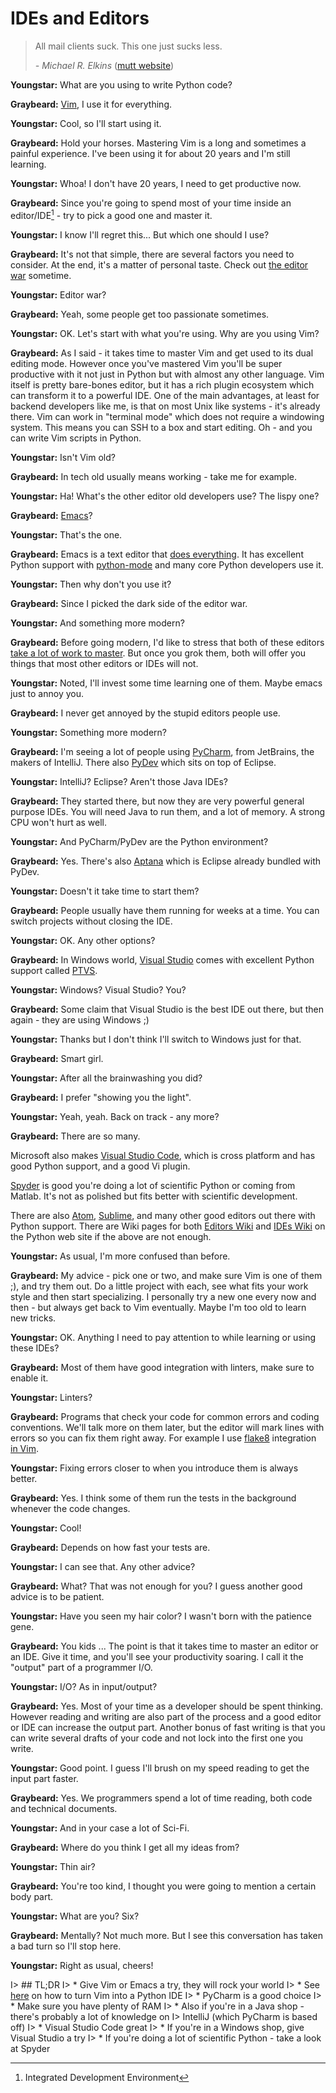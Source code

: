 # IDEs and Editors

> All mail clients suck. This one just sucks less.
> 
>   *- Michael R. Elkins* ([mutt website](http://www.mutt.org/))

**Youngstar:** What are you using to write Python code?

**Graybeard:** [Vim][vim], I use it for everything.

**Youngstar:** Cool, so I'll start using it.

**Graybeard:** Hold your horses. Mastering Vim is a long and sometimes a painful
experience. I've been using it for about 20 years and I'm still learning.

**Youngstar:** Whoa! I don't have 20 years, I need to get productive now.

**Graybeard:** Since you're going to spend most of your time inside an
editor/IDE[^ide] - try to pick a good one and master it.

**Youngstar:** I know I'll regret this... But which one should I use?

**Graybeard:** It's not that simple, there are several factors you need to
consider. At the end, it's a matter of personal taste. Check out [the editor
war][edwar] sometime.

**Youngstar:** Editor war?

**Graybeard:** Yeah, some people get too passionate sometimes.

**Youngstar:** OK. Let's start with what you're using. Why are you using Vim?

**Graybeard:** As I said - it takes time to master Vim and get used to its dual
editing mode. However once you've mastered Vim you'll be super productive with
it not just in Python but with almost any other language. Vim itself is pretty
bare-bones editor, but it has a rich plugin ecosystem which can transform it to
a powerful IDE. One of the main advantages, at least for backend developers like
me, is that on most Unix like systems - it's already there. Vim can work in
"terminal mode" which does not require a windowing system. This means you can
SSH to a box and start editing. Oh - and you can write Vim scripts in Python.

**Youngstar:** Isn't Vim old?

**Graybeard:** In tech old usually means working - take me for example.

**Youngstar:** Ha! What's the other editor old developers use? The lispy one?

**Graybeard:** [Emacs][emacs]?

**Youngstar:** That's the one.

**Graybeard:** Emacs is a text editor that [does everything][bf]. It has
excellent Python support with [python-mode][pymode] and many core Python
developers use it.

**Youngstar:** Then why don't you use it?

**Graybeard:** Since I picked the dark side of the editor war.

**Youngstar:** And something more modern?

**Graybeard:** Before going modern, I'd like to stress that both of these
editors [take a lot of work to master][lc]. But once you grok them, both will
offer you things that most other editors or IDEs will not.

**Youngstar:** Noted, I'll invest some time learning one of them. Maybe emacs
just to annoy you.

**Graybeard:** I never get annoyed by the stupid editors people use.

**Youngstar:** Something more modern?

**Graybeard:** I'm seeing a lot of people using [PyCharm][pycharm], from
JetBrains, the makers of IntelliJ. There also [PyDev][pydev] which sits on
top of Eclipse.

**Youngstar:** IntelliJ? Eclipse? Aren't those Java IDEs?

**Graybeard:** They started there, but now they are very powerful general
purpose IDEs. You will need Java to run them, and a lot of memory. A strong CPU
won't hurt as well.

**Youngstar:** And PyCharm/PyDev are the Python environment?

**Graybeard:** Yes. There's also [Aptana][aptana] which is Eclipse already
bundled with PyDev.

**Youngstar:** Doesn't it take time to start them?

**Graybeard:** People usually have them running for weeks at a time. You can
switch projects without closing the IDE.

**Youngstar:** OK. Any other options?

**Graybeard:** In Windows world, [Visual Studio][vs] comes with excellent Python
support called [PTVS][ptvs].

**Youngstar:** Windows? Visual Studio? You?

**Graybeard:** Some claim that Visual Studio is the best IDE out there, but then
again - they are using Windows ;)

**Youngstar:** Thanks but I don't think I'll switch to Windows just for that.

**Graybeard:** Smart girl.

**Youngstar:** After all the brainwashing you did?

**Graybeard:** I prefer "showing you the light".

**Youngstar:** Yeah, yeah. Back on track - any more?

**Graybeard:** There are so many.

Microsoft also makes [Visual Studio Code][vscode], which is cross platform
and has good Python support, and a good Vi plugin.

[Spyder][spyder] is good you're doing a lot of scientific Python or coming from
Matlab. It's not as polished but fits better with scientific development.

There are also [Atom][atom], [Sublime][sublime], and many other good editors out
there with Python support. There are Wiki pages for both [Editors Wiki][edwiki]
and [IDEs Wiki][idewiki] on the Python web site if the above are not enough.

**Youngstar:** As usual, I'm more confused than before.

**Graybeard:** My advice - pick one or two, and make sure Vim is one of them
;), and try them out. Do a little project with each, see what fits your work
style and then start specializing. I personally try a new one every now and
then - but always get back to Vim eventually. Maybe I'm too old to learn new
tricks.

**Youngstar:** OK. Anything I need to pay attention to while learning or using
these IDEs?

**Graybeard:** Most of them have good integration with linters, make sure to
enable it.

**Youngstar:** Linters?

**Graybeard:** Programs that check your code for common errors and coding
conventions. We'll talk more on them later, but the editor will mark lines
with errors so you can fix them right away. For example I use
[flake8][flake8] integration [in Vim][vim8].

**Youngstar:** Fixing errors closer to when you introduce them is always
better.

**Graybeard:** Yes. I think some of them run the tests in the background
whenever the code changes.

**Youngstar:** Cool!

**Graybeard:** Depends on how fast your tests are.

**Youngstar:** I can see that. Any other advice?

**Graybeard:** What? That was not enough for you? I guess another good advice is
to be patient.

**Youngstar:** Have you seen my hair color? I wasn't born with the patience
gene.

**Graybeard:** You kids ... The point is that it takes time to master an editor
or an IDE. Give it time, and you'll see your productivity soaring. I call it the
"output" part of a programmer I/O.

**Youngstar:** I/O? As in input/output?

**Graybeard:** Yes. Most of your time as a developer should be spent thinking.
However reading and writing are also part of the process and a good editor or
IDE can increase the output part. Another bonus of fast writing is that you
can write several drafts of your code and not lock into the first one you
write.

**Youngstar:** Good point. I guess I'll brush on my speed reading to get the
input part faster.

**Graybeard:** Yes. We programmers spend a lot of time reading, both code and
technical documents.

**Youngstar:** And in your case a lot of Sci-Fi.

**Graybeard:** Where do you think I get all my ideas from?

**Youngstar:** Thin air?

**Graybeard:** You're too kind, I thought you were going to mention a certain
body part.

**Youngstar:** What are you? Six?

**Graybeard:** Mentally? Not much more. But I see this conversation has taken a
bad turn so I'll stop here.

**Youngstar:** Right as usual, cheers!


I> ## TL;DR
I> * Give Vim or Emacs a try, they will rock your world
I>    * See [here][vimide] on how to turn Vim into a Python IDE
I> * PyCharm is a good choice
I>     * Make sure you have plenty of RAM
I>     * Also if you're in a Java shop - there's probably a lot of knowledge on
I>        IntelliJ (which PyCharm is based off)
I> * Visual Studio Code great
I> * If you're in a Windows shop, give Visual Studio a try
I> * If you're doing a lot of scientific Python - take a look at Spyder

[aptana]: http://www.aptana.com/
[atom]: http://atom.io/
[bf]: http://xkcd.com/378/
[edwar]: http://en.wikipedia.org/wiki/Editor_war 
[edwiki]: https://wiki.python.org/moin/PythonEditors
[emacs]: http://www.gnu.org/software/emacs/
[flake8]: https://flake8.readthedocs.org/en/latest/
[idewiki]: https://wiki.python.org/moin/IntegratedDevelopmentEnvironments
[lc]: http://www.terminally-incoherent.com/blog/wp-content/uploads/2006/08/curves.jpg
[ptvs]: http://microsoft.github.io/PTVS/
[pycharm]: https://www.jetbrains.com/pycharm/
[pydev]: http://www.pydev.org/
[pymode]: https://launchpad.net/python-mode
[spyder]: https://github.com/spyder-ide/spyder
[sublime]: http://www.sublimetext.com/
[vim8]: https://github.com/nvie/vim-flake8
[vim]: http://www.vim.org/
[vimide]: http://unlogic.co.uk/2013/02/08/vim-as-a-python-ide/
[vs]: https://www.visualstudio.com/
[vscode]: https://code.visualstudio.com/

[^ide]: Integrated Development Environment
